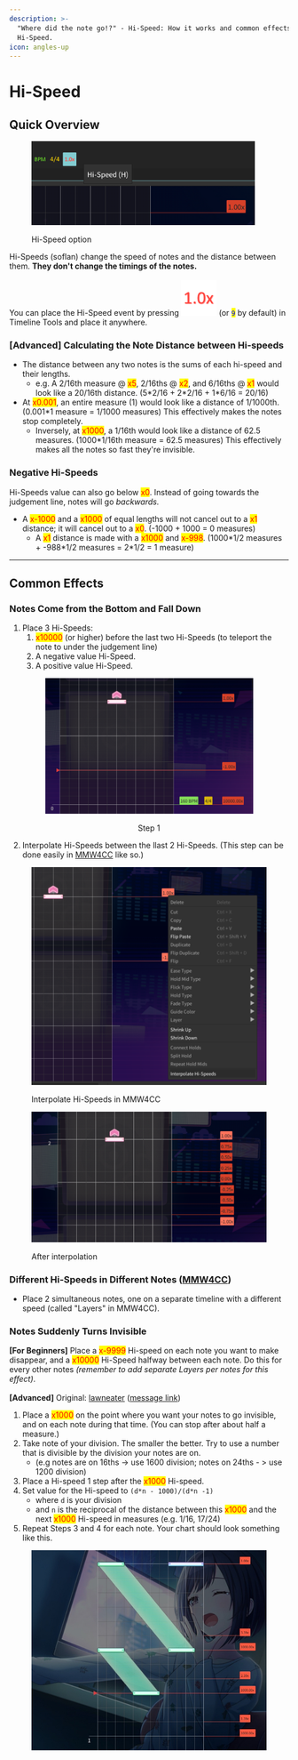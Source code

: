 ```yaml
---
description: >-
  "Where did the note go!?" - Hi-Speed: How it works and common effects using
  Hi-Speed.
icon: angles-up
---
```


# Hi-Speed

## Quick Overview

<figure><img src="../.gitbook/assets/image (9).png" alt="" width="403"><figcaption><p>Hi-Speed option</p></figcaption></figure>

Hi-Speeds (soflan) change the speed of notes and the distance between them. **They don't change the timings of the notes.**\
\
You can place the Hi-Speed event by pressing <img src="../.gitbook/assets/image (7).png" alt="" data-size="line"> (or <mark style="color:blue;">`9`</mark> by default) in Timeline Tools and place it anywhere.

### \[Advanced] Calculating the Note Distance between Hi-speeds

* The distance between any two notes is the sums of each hi-speed and their lengths.
  * e.g. A 2/16th measure @ <mark style="color:red;">x5</mark>, 2/16ths @ <mark style="color:red;">x2</mark>, and 6/16ths @ <mark style="color:red;">x1</mark> would look like a 20/16th distance. (5\*2/16 + 2\*2/16 + 1\*6/16 = 20/16)
* At <mark style="color:red;">x0.001</mark>, an entire measure (1) would look like a distance of 1/1000th. (0.001\*1 measure = 1/1000 measures) This effectively makes the notes stop completely.
  * Inversely, at <mark style="color:red;">x1000</mark>, a 1/16th would look like a distance of 62.5 measures. (1000\*1/16th measure = 62.5 measures) This effectively makes all the notes so fast they're invisible.

### Negative Hi-Speeds

Hi-Speeds value can also go below <mark style="color:red;">x0</mark>. Instead of going towards the judgement line, notes will go _backwards._

* A <mark style="color:red;">x-1000</mark> and a <mark style="color:red;">x1000</mark> of equal lengths will not cancel out to a <mark style="color:red;">x1</mark> distance; it will cancel out to a <mark style="color:red;">x0</mark>. (-1000 + 1000 = 0 measures)
  * A <mark style="color:red;">x1</mark> distance is made with a <mark style="color:red;">x1000</mark> and <mark style="color:red;">x-998</mark>. (1000\*1/2 measures + -988\*1/2 measures = 2\*1/2 = 1 measure)

***

## Common Effects

### Notes Come from the Bottom and Fall Down

1. Place 3 Hi-Speeds:&#x20;
   1. <mark style="color:red;">x10000</mark> (or higher) before the last two Hi-Speeds (to teleport the note to under the judgement line)
   2. A negative value Hi-Speed.
   3. A positive value Hi-Speed.

<div align="center">

<figure><img src="../.gitbook/assets/image (1).png" alt="" width="375"><figcaption><p>Step 1</p></figcaption></figure>

</div>

2. Interpolate Hi-Speeds between the llast 2 Hi-Speeds. (This step can be done easily in [MMW4CC](https://github.com/sevenc-nanashi/MikuMikuWorld4CC) like so.)

<div>

<figure><img src="../.gitbook/assets/image (2).png" alt=""><figcaption><p>Interpolate Hi-Speeds in MMW4CC</p></figcaption></figure>

 

<figure><img src="../.gitbook/assets/Screenshot 2024-09-09 204941.png" alt=""><figcaption><p>After interpolation</p></figcaption></figure>

</div>

### Different Hi-Speeds in Different Notes ([MMW4CC](https://github.com/sevenc-nanashi/MikuMikuWorld4CC))

* Place 2 simultaneous notes, one on a separate timeline with a different speed (called "Layers" in MMW4CC).

### Notes Suddenly Turns Invisible

**\[For Beginners]** Place a <mark style="color:red;">x-9999</mark> Hi-speed on each note you want to make disappear, and a <mark style="color:red;">x10000</mark> Hi-Speed halfway between each note. Do this for every other notes _(remember to add separate Layers per notes for this effect)_.\
\
**\[Advanced]** Original: [lawneater](https://discordid.netlify.app/?id=579413915197505537) ([message link](https://discord.com/channels/1060525567797112832/1060553867496018000/1167671018735800370))

1. Place a <mark style="color:red;">x1000</mark> on the point where you want your notes to go invisible, and on each note during that time. (You can stop after about half a measure.)
2. Take note of your division. The smaller the better. Try to use a number that is divisible by the division your notes are on.
   * (e.g notes are on 16ths -> use 1600 division; notes on 24ths - > use 1200 division)
3. Place a Hi-speed 1 step after the <mark style="color:red;">x1000</mark> Hi-speed.
4. Set value for the Hi-speed to `(d*n - 1000)/(d*n -1)`
   * where `d` is your division
   * and `n` is the reciprocal of the distance between this <mark style="color:red;">x1000</mark> and the next <mark style="color:red;">x1000</mark> Hi-speed in measures (e.g. 1/16, 17/24)
5. Repeat Steps 3 and 4 for each note. Your chart should look something like this.

<figure><img src="../.gitbook/assets/image (6).png" alt="" width="563"><figcaption></figcaption></figure>
